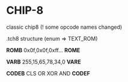 # CHIP-8
classic chip8 (! some opcode names changed)
<p>
  .tch8 structure (enum => TEXT_ROM)
  
  <b>ROMB</b>
    0x0f,0x0f,0xff...
  <b>ROME</b>

  <b>VARB</b>
     255,15,65,78,34,0
  <b>VARE</b>

  <b>CODEB</b>
    CLS
    OR
    XOR
    AND
  <b>CODEF</b>
</p>
